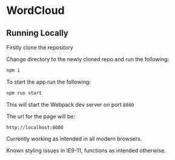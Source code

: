 # WordCloud

## Running Locally
Firstly clone the repository

Change directory to the newly cloned repo and run the following:

```cmd
npm i
```
To start the app run the following:

```cmd
npm run start
```
This will start the Webpack dev server on port `8080`

The url for the page will be:

```URL
http://localhost:8080
```

Currently working as intended in all modern browsers.

Known styling issues in IE9-11, functions as intended otherwise.
